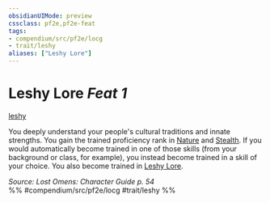 ```yaml
---
obsidianUIMode: preview
cssclass: pf2e,pf2e-feat
tags:
- compendium/src/pf2e/locg
- trait/leshy
aliases: ["Leshy Lore"]
---
```

# Leshy Lore  *Feat 1*  
[leshy](leshy-b1.md "Leshy Ancestry & Heritage Trait")  


You deeply understand your people's cultural traditions and innate strengths. You gain the trained proficiency rank in [Nature](skills.md#Nature) and [Stealth](skills.md#Stealth). If you would automatically become trained in one of those skills (from your background or class, for example), you instead become trained in a skill of your choice. You also become trained in [Leshy Lore](skills.md#Lore).

*Source: Lost Omens: Character Guide p. 54*  
%% #compendium/src/pf2e/locg #trait/leshy %%